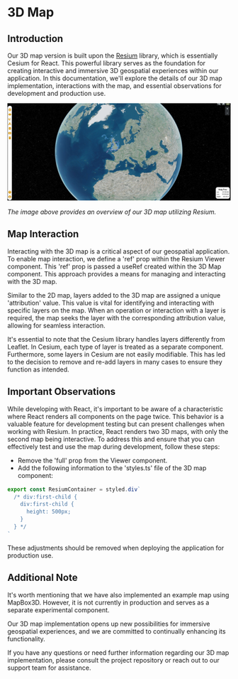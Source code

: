 # 3D Map

## Introduction

Our 3D map version is built upon the [Resium](https://resium.reearth.io/) library, which is essentially Cesium for React. This powerful library serves as the foundation for creating interactive and immersive 3D geospatial experiences within our application. In this documentation, we'll explore the details of our 3D map implementation, interactions with the map, and essential observations for development and production use.

![3D Map](assets/3dmap.png)

*The image above provides an overview of our 3D map utilizing Resium.*

## Map Interaction

Interacting with the 3D map is a critical aspect of our geospatial application. To enable map interaction, we define a 'ref' prop within the Resium Viewer component. This 'ref' prop is passed a useRef created within the 3D Map component. This approach provides a means for managing and interacting with the 3D map.

Similar to the 2D map, layers added to the 3D map are assigned a unique 'attribution' value. This value is vital for identifying and interacting with specific layers on the map. When an operation or interaction with a layer is required, the map seeks the layer with the corresponding attribution value, allowing for seamless interaction.

It's essential to note that the Cesium library handles layers differently from Leaflet. In Cesium, each type of layer is treated as a separate component. Furthermore, some layers in Cesium are not easily modifiable. This has led to the decision to remove and re-add layers in many cases to ensure they function as intended.

## Important Observations

While developing with React, it's important to be aware of a characteristic where React renders all components on the page twice. This behavior is a valuable feature for development testing but can present challenges when working with Resium. In practice, React renders two 3D maps, with only the second map being interactive. To address this and ensure that you can effectively test and use the map during development, follow these steps:

- Remove the 'full' prop from the Viewer component.
- Add the following information to the 'styles.ts' file of the 3D map component:

```jsx
export const ResiumContainer = styled.div`
  /* div:first-child {
    div:first-child {
      height: 500px;
    }
  } */
`
```

These adjustments should be removed when deploying the application for production use.

## Additional Note

It's worth mentioning that we have also implemented an example map using MapBox3D. However, it is not currently in production and serves as a separate experimental component.

Our 3D map implementation opens up new possibilities for immersive geospatial experiences, and we are committed to continually enhancing its functionality.

If you have any questions or need further information regarding our 3D map implementation, please consult the project repository or reach out to our support team for assistance.